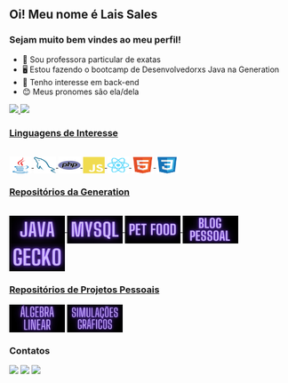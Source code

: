 ## Oi! Meu nome é Lais Sales

### Sejam muito bem vindes ao meu perfil!

- 📏 Sou professora particular de exatas
- 🖥️ Estou fazendo o bootcamp de Desenvolvedorxs Java na Generation
- 🔭 Tenho interesse em back-end
- 😊 Meus pronomes são ela/dela

<div>
	<a href="https://github.com/laiszz">
	<img height="180em" src="https://github-readme-stats.vercel.app/api?username=laiszz&show_icons=true&theme=dark&include_all_commits=true&count_private=true">
	<img height="180em" src="https://github-readme-stats.vercel.app/api/top-langs/?username=laiszz&layout=compact">
</div>
	
### Linguagens de Interesse
<div style="display: inline_block"><br>
	<img align="center" alt="Rafa-Js" height="30" width="40" src="https://github.com/devicons/devicon/blob/master/icons/java/java-original.svg">
	<img align="center" alt="Rafa-Js" height="30" width="40" src="https://github.com/devicons/devicon/blob/master/icons/mysql/mysql-original.svg">
	<img align="center" alt="Rafa-Js" height="30" width="40" src="https://github.com/devicons/devicon/blob/master/icons/php/php-original.svg">
	<img align="center" alt="Rafa-Js" height="30" width="40" src="https://raw.githubusercontent.com/devicons/devicon/master/icons/javascript/javascript-plain.svg">
	<img align="center" alt="Rafa-React" height="30" width="40" src="https://raw.githubusercontent.com/devicons/devicon/master/icons/react/react-original.svg">
	<img align="center" alt="Rafa-HTML" height="30" width="40" src="https://raw.githubusercontent.com/devicons/devicon/master/icons/html5/html5-original.svg">
	<img align="center" alt="Rafa-CSS" height="30" width="40" src="https://raw.githubusercontent.com/devicons/devicon/master/icons/css3/css3-original.svg">
</div>

### Repositórios da Generation
<div style="display: inline_block"><br>
	<a href="https://github.com/laiszz/java">
	<img align="center" height="50" width="100" src="Imagens/Java.jpg">
	<a href="https://github.com/laiszz/mySQL">
	<img align="center" height="50" width="100" src="Imagens/MySQL.jpg">
	<a href="https://github.com/projetoPetFood/petfood">
	<img align="center" height="50" width="100" src="Imagens/PetFood.jpg">
	<a href="https://github.com/laiszz/blog_pessoal">
	<img align="center" height="50" width="100" src="Imagens/Blog Pessoal.jpg">
	<a href="https://github.com/ProjetoGecko">
	<img align="center" height="50" width="100" src="Imagens/GECKO.png">
</div>
	
### Repositórios de Projetos Pessoais
<div>
	<a href="https://github.com/laiszz/AlgebraLinear"><img align="center" height="50" width="100" src="Imagens/AlgLin.jpg"></a>
	<a href="https://github.com/laiszz/VPython"><img align="center" height="50" width="100" src="Imagens/SimGraf.jpg"></a>
</div>
	
### Contatos
<div> 
	<a href="https://discord.com/users/320655382122856448" target="_blank"><img src="https://img.shields.io/badge/Discord-7289DA?style=for-the-badge&logo=discord&logoColor=white" target="_blank"></a> 
 	<a href = "mailto:lais.salesms@gmail.com"><img src="https://img.shields.io/badge/-Gmail-%23333?style=for-the-badge&logo=gmail&logoColor=white" target="_blank"></a>
 	<a href="https://www.linkedin.com/in/lsalesxavier" target="_blank"><img src="https://img.shields.io/badge/-LinkedIn-%230077B5?style=for-the-badge&logo=linkedin&logoColor=white" target="_blank"></a> 
</div>
